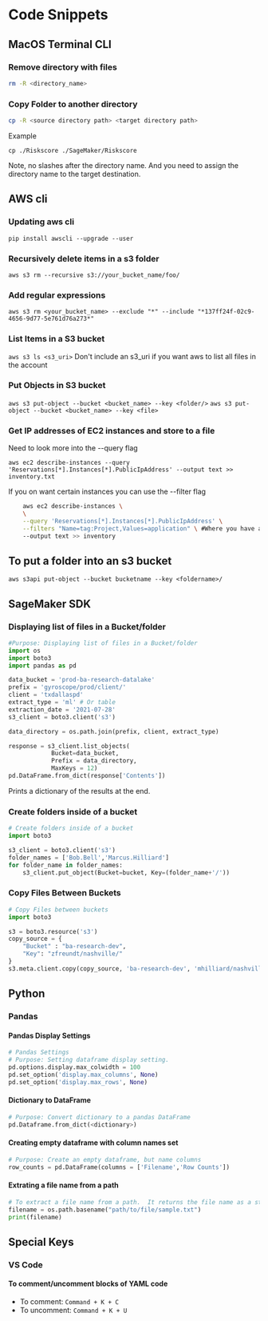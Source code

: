 # Code Snippets

## MacOS Terminal CLI

### Remove directory with files

```bash
rm -R <directory_name>
```

### Copy Folder to another directory

```bash
cp -R <source directory path> <target directory path> 
```

Example

`cp ./Riskscore ./SageMaker/Riskscore`

Note, no slashes after the directory name.  And you need to assign the directory name to the target destination.

## AWS cli

### Updating aws cli

`pip install awscli --upgrade --user`

### Recursively delete items in a s3 folder

`aws s3 rm --recursive s3://your_bucket_name/foo/`

### Add regular expressions

`aws s3 rm <your_bucket_name> --exclude "*" --include "*137ff24f-02c9-4656-9d77-5e761d76a273*"`

### List Items in a S3 bucket

`aws s3 ls <s3_uri>` Don't include an s3_uri if you want aws to list all files in the account

### Put Objects in S3 bucket

`aws s3 put-object --bucket <bucket_name> --key <folder/>`
`aws s3 put-object --bucket <bucket_name> --key <file>`

### Get IP addresses of EC2 instances and store to a file

Need to look more into the --query flag

`aws ec2 describe-instances --query 'Reservations[*].Instances[*].PublicIpAddress' --output text >> inventory.txt`

If you on want certain instances you can use the --filter flag

```bash
    aws ec2 describe-instances \
    \
    --query 'Reservations[*].Instances[*].PublicIpAddress' \
    --filters "Name=tag:Project,Values=application" \ #Where you have a tag name Project on the ec2 instance, and the value is set to application 
    --output text >> inventory
```

## To put a folder into an s3 bucket

`aws s3api put-object --bucket bucketname --key <foldername>/`

## SageMaker SDK

### Displaying list of files in a Bucket/folder

```python
#Purpose: Displaying list of files in a Bucket/folder
import os
import boto3
import pandas as pd

data_bucket = 'prod-ba-research-datalake'
prefix = 'gyroscope/prod/client/'
client = 'txdallaspd'
extract_type = 'ml' # Or table
extraction_date = '2021-07-28' 
s3_client = boto3.client('s3')

data_directory = os.path.join(prefix, client, extract_type)

response = s3_client.list_objects(
            Bucket=data_bucket,
            Prefix = data_directory,
            MaxKeys = 12)
pd.DataFrame.from_dict(response['Contents'])
```

Prints a dictionary of the results at the end.

### Create folders inside of a bucket

```python
# Create folders inside of a bucket
import boto3

s3_client = boto3.client('s3')
folder_names = ['Bob.Bell','Marcus.Hilliard']
for folder_name in folder_names:
    s3_client.put_object(Bucket=bucket, Key=(folder_name+'/'))
```

### Copy Files Between Buckets

```python
# Copy Files between buckets
import boto3

s3 = boto3.resource('s3')
copy_source = {
    "Bucket" : "ba-research-dev",
    "Key": "zfreundt/nashville/"
}
s3.meta.client.copy(copy_source, 'ba-research-dev', 'mhilliard/nashville/')
```

## Python

### Pandas

#### Pandas Display Settings

```python
# Pandas Settings
# Purpose: Setting dataframe display setting.
pd.options.display.max_colwidth = 100
pd.set_option('display.max_columns', None)
pd.set_option('display.max_rows', None)
```

#### Dictionary to DataFrame

```python
# Purpose: Convert dictionary to a pandas DataFrame
pd.Dataframe.from_dict(<dictionary>)
```

#### Creating empty dataframe with column names set

```python
# Purpose: Create an empty dataframe, but name columns
row_counts = pd.DataFrame(columns = ['Filename','Row Counts'])
```

#### Extrating a file name from a path

```python
# To extract a file name from a path.  It returns the file name as a string
filename = os.path.basename("path/to/file/sample.txt")
print(filename)
```

## Special Keys

### VS Code

#### To comment/uncomment blocks of YAML code

- To comment: `Command + K + C`
- To uncomment: `Command + K + U`
